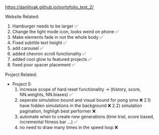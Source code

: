 https://danlitvak.github.io/portofolio_test_2/

Website Related:
1) Hamburger needs to be larger ✅
2) Change the light mode icon, looks weird on phone ✅
3) Make elements fade in not the whole body ✅
4) Fixed subtitle text height ✅
5) add carousel ✅
6) added chevron scroll functionality ✅
7) added cool glow to featured projects ✅
8) fixed poor spacer placement ✅

Project Related:
- Project 5:
    1) increase scope of hard reset functionality -> (history, score, NN.weights, NN.biases) ✅
    2) seperate simulation bound and visual bound for pong sims ❌
        2.1) have hidden simulations in the background ❌
        2.2) simulation pagination, highligh best performer ❌
    3) automate when to create new generations (time trial, score based, incremental fitness bar ...) ✅
    4) no need to draw many times in the speed loop ❌
